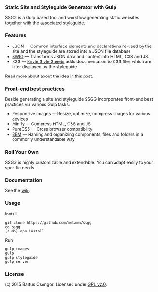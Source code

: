 ### Static Site and Styleguide Generator with Gulp

SSGG is a Gulp based tool and workflow generating static websites together with the associated styleguide.

### Features

* JSON &mdash; Common interface elements and declarations re-used by the site and the styleguide are stored into a JSON file database
* [SWIG](http://paularmstrong.github.io/swig/) &mdash; Transforms JSON data and content into HTML, CSS and JS.
* KSS &mdash; [Knyle Style Sheets](http://warpspire.com/kss/) adds documentation to CSS files which are later displayed by the styleguide

Read more about about the idea [in this post](https://medium.com/@metamn/creating-a-styleguide-with-gulp-2298fc928086).

### Front-end best practices

Beside generating a site and styleguide SSGG incorporates front-end best practices via various Gulp tasks:

* Responsive images &mdash; Resize, optimize, compress images for various devices
* Minify &mdash; Compress HTML, CSS and JS
* PureCSS &mdash; Cross browser compatibility
* [BEM](https://en.bem.info/) &mdash; Naming and organizing components, files and folders in a commonly understandable way

### Roll Your Own

SSGG is highly customizable and extendable. You can adapt easily to your specific needs.

### Documentation

See the [wiki](https://github.com/metamn/ssgg/wiki).

### Usage

Install

```
git clone https://github.com/metamn/ssgg
cd ssgg
[sudo] npm install
```

Run
```
gulp images
gulp
gulp styleguide
gulp server
```

### License
(c) 2015 Bartus Csongor. Licensed under [GPL v2.0](http://choosealicense.com/licenses/gpl-2.0/).
